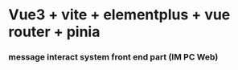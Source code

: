 # Vue3 + vite + elementplus + vue router + pinia
### message interact system front end part (IM PC Web)
